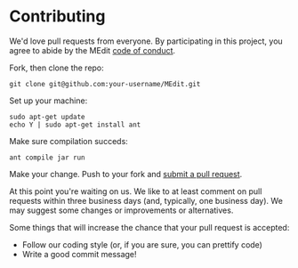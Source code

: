 # Contributing

We'd love pull requests from everyone. By participating in this project, you
agree to abide by the MEdit [code of conduct].

[code of conduct]: https://github.com/KrzysztofSzewczyk/CODE_OF_CONDUCT.MD

Fork, then clone the repo:

    git clone git@github.com:your-username/MEdit.git

Set up your machine:

    sudo apt-get update
    echo Y | sudo apt-get install ant

Make sure compilation succeds:

    ant compile jar run

Make your change.
Push to your fork and [submit a pull request][pr].

[pr]: https://github.com/KrzysztofSzewczyk/MEdit/compare/

At this point you're waiting on us. We like to at least comment on pull requests
within three business days (and, typically, one business day). We may suggest
some changes or improvements or alternatives.

Some things that will increase the chance that your pull request is accepted:

* Follow our coding style (or, if you are sure, you can prettify code)
* Write a good commit message!
